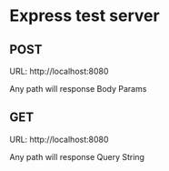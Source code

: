 # Express test server

## POST

URL: http://localhost:8080

Any path will response Body Params

## GET

URL: http://localhost:8080

Any path will response Query String
